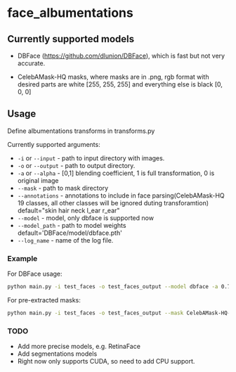 # face_albumentations

## Currently supported models

- DBFace (<https://github.com/dlunion/DBFace>), which is fast but not very accurate.

- CelebAMask-HQ masks, where masks are in .png, rgb format with desired parts are white [255, 255, 255] and everything else is black [0, 0, 0]

## Usage

Define albumentations transforms in transforms.py

Currently supported arguments:

- `-i` or `--input` - path to input directory with images.
- `-o` or `--output` - path to output directory.
- `-a` or `--alpha` - [0,1] blending coefficient, 1 is full transformation, 0 is original image
- `--mask` - path to mask directory
- `--annotations` - annotations to include in face parsing(CelebAMask-HQ 19 classes, all other classes will be ignored duting transforamtion) default="skin hair neck l_ear r_ear"
- `--model` - model, only dbface is supported now
- `--model_path` - path to model weights default='DBFace/model/dbface.pth'
- `--log_name` - name of the log file.

### Example

For DBFace usage:

```bash
python main.py -i test_faces -o test_faces_output --model dbface -a 0.7 --log_name face_albumentations.log
```

For pre-extracted masks:

```bash
python main.py -i test_faces -o test_faces_output --mask CelebAMask-HQ-mask-anno -a 0.7 --log_name face_albumentations.log
```

### TODO

- Add more precise models, e.g. RetinaFace
- Add segmentations models
- Right now only supports CUDA, so need to add CPU support.

